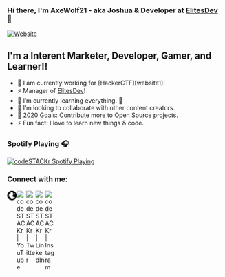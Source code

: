 ### Hi there, I'm AxeWolf21  - aka Joshua & Developer at [ElitesDev][website2] 👋

[![Website](https://img.shields.io/static/v1?label=ElitesDev&message=UP&color=brightgreen)](https://www.elitesdev.com/)

## I'm a Interent Marketer, Developer, Gamer, and Learner!!

- 🔭 I am currently working for [HackerCTF][website1]!
- ⚡ Manager of [ElitesDev][website2]!
- 🌱 I’m currently learning everything. 🤣
- 👯 I’m looking to collaborate with other content creators.
- 🥅 2020 Goals: Contribute more to Open Source projects.
- ⚡ Fun fact: I love to learn new things & code.

### Spotify Playing 🎧

[<img src="https://now-playing-codestackr.vercel.app/api/spotify-playing" alt="codeSTACKr Spotify Playing" width="350" />](https://open.spotify.com/user/e9u1can8lrrfh0isbnmy0h43t?si=wDSpU4VkQXaYNGJJ5tuP5w&nd=1)

### Connect with me:

[<img align="left" alt="codeSTACKr.com" width="22px" src="https://raw.githubusercontent.com/iconic/open-iconic/master/svg/globe.svg" />][website2]
[<img align="left" alt="codeSTACKr | YouTube" width="22px" src="https://cdn.jsdelivr.net/npm/simple-icons@v3/icons/youtube.svg" />][youtube]
[<img align="left" alt="codeSTACKr | Twitter" width="22px" src="https://cdn.jsdelivr.net/npm/simple-icons@v3/icons/twitter.svg" />][twitter]
[<img align="left" alt="codeSTACKr | LinkedIn" width="22px" src="https://cdn.jsdelivr.net/npm/simple-icons@v3/icons/linkedin.svg" />][linkedin]
[<img align="left" alt="codeSTACKr | Instagram" width="22px" src="https://cdn.jsdelivr.net/npm/simple-icons@v3/icons/instagram.svg" />][instagram]

<br />

[website2]: https://www.elitesdev.com/
[twitter]: https://twitter.com/axewolf21
[youtube]: https://youtube.com/c/jbstech
[instagram]: https://instagram.com/axe_wolf_.21
[linkedin]: https://www.linkedin.com/in/axewolf21/
